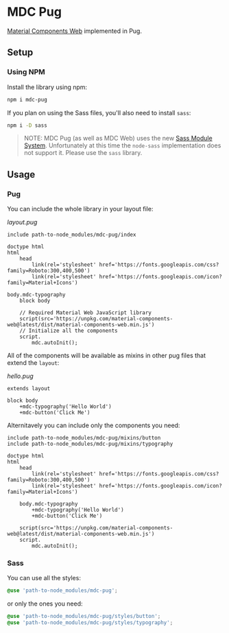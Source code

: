 # MDC Pug

[Material Components Web](https://github.com/material-components/material-components-web) implemented in Pug.

## Setup

### Using NPM

Install the library using npm:

```sh
npm i mdc-pug
```

If you plan on using the Sass files, you'll also need to install `sass`:

```sh
npm i -D sass
```

> NOTE: MDC Pug (as well as MDC Web) uses the new [Sass Module System](https://sass-lang.com/blog/the-module-system-is-launched). Unfortunately at this time the `node-sass` implementation does not support it. Please use the `sass` library.

## Usage

### Pug

You can include the whole library in your layout file:

*layout.pug*
```pug
include path-to-node_modules/mdc-pug/index

doctype html
html
    head
        link(rel='stylesheet' href='https://fonts.googleapis.com/css?family=Roboto:300,400,500')
        link(rel='stylesheet' href='https://fonts.googleapis.com/icon?family=Material+Icons')

body.mdc-typography
    block body

    // Required Material Web JavaScript library
    script(src='https://unpkg.com/material-components-web@latest/dist/material-components-web.min.js')
    // Initialize all the components
    script.
        mdc.autoInit();
```

All of the components will be available as mixins in other pug files that extend the `layout`:

*hello.pug*
```pug
extends layout

block body
    +mdc-typography('Hello World')
    +mdc-button('Click Me')
```

Alternitavely you can include only the components you need:

```pug
include path-to-node_modules/mdc-pug/mixins/button
include path-to-node_modules/mdc-pug/mixins/typography

doctype html
html
    head
        link(rel='stylesheet' href='https://fonts.googleapis.com/css?family=Roboto:300,400,500')
        link(rel='stylesheet' href='https://fonts.googleapis.com/icon?family=Material+Icons')

    body.mdc-typography
        +mdc-typography('Hello World')
        +mdc-button('Click Me')

    script(src='https://unpkg.com/material-components-web@latest/dist/material-components-web.min.js')
    script.
        mdc.autoInit();
```

### Sass

You can use all the styles:

```scss
@use 'path-to-node_modules/mdc-pug';
```

or only the ones you need:

```scss
@use 'path-to-node_modules/mdc-pug/styles/button';
@use 'path-to-node_modules/mdc-pug/styles/typography';
```
